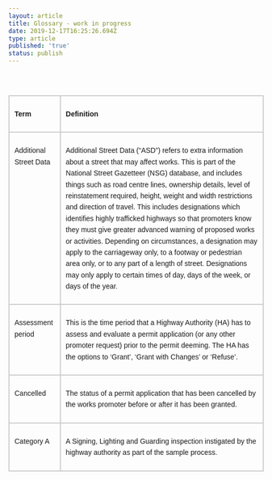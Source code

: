 ```yaml
---
layout: article
title: Glossary - work in progress
date: 2019-12-17T16:25:26.694Z
type: article
published: 'true'
status: publish
---
```

<br /><br />
<div class="divTable">
<div class="divTableBody">
<div class="divTableRow">
<div class="divTableCell">
<p><strong>Term</strong></p>
</div>
<div class="divTableCell">
<p><strong>Definition</strong></p>
</div>
</div>
<div class="divTableRow">
<div class="divTableCell">
<p>Additional Street Data</p>
</div>
<div class="divTableCell">
<p>Additional Street Data (&ldquo;ASD&rdquo;) refers to&nbsp;extra information about a street that may affect works. This&nbsp;is part of the National Street Gazetteer (NSG) database,&nbsp;and&nbsp;includes things such as road centre lines, ownership details, level of reinstatement required, height, weight and width restrictions and direction of travel. This includes designations which identifies highly trafficked highways so that promoters know they must give greater advanced warning of proposed works or activities. Depending on circumstances, a designation may apply to the carriageway only, to a footway or pedestrian area only, or to any part of a length of street. Designations may only apply to certain times of day, days of the week, or days of the year.</p>
</div>
</div>
<div class="divTableRow">
<div class="divTableCell">
<p>Assessment period</p>
</div>
<div class="divTableCell">
<p>This is the time period that a Highway Authority (HA) has to assess and evaluate a permit application (or any other promoter request) prior to the permit deeming. The HA has the options to &lsquo;Grant&rsquo;, &lsquo;Grant with Changes&rsquo; or &lsquo;Refuse&rsquo;.</p>
</div>
</div>
<div class="divTableRow">
<div class="divTableCell">
<p>Cancelled</p>
</div>
<div class="divTableCell">
<p>The status of a permit application that has been cancelled by the works promoter before or after it has been granted.</p>
</div>
</div>
<div class="divTableRow">
<div class="divTableCell">
<p>Category A</p>
</div>
<div class="divTableCell">
<p>A Signing, Lighting and Guarding inspection instigated by the highway authority as part of the sample process.</p>
</div>
</div>
</div>
</div>






<style>
body {
        font-family:nta,Arial,sans-serif;-webkit-font-smoothing:antialiased;-moz-osx-font-smoothing:grayscale;
	font-size: 14px;
}
.firstCol{
	width: 20%;
}
.divTable{
	display: table;
	width: 100%;
        border: 0.5px solid #ccc;
}
.divTableRow {
	display: table-row;
}
.divTableCell, .divTableHead {
	border: 0.5px solid #cccccc;
	display: table-cell;
	padding: 10px 10px;
}
.divTableHeading {
	background-color: #EEE;
	display: table-header-group;
	font-weight: bold;
	font-size: 14px;
}
.divTableFoot {
	background-color: #EEE;
	display: table-footer-group;
	font-weight: bold;
}
.divTableBody {
	display: table-row-group;
	font-size: 14px;
        line-height: 1.6;
}
</style>
